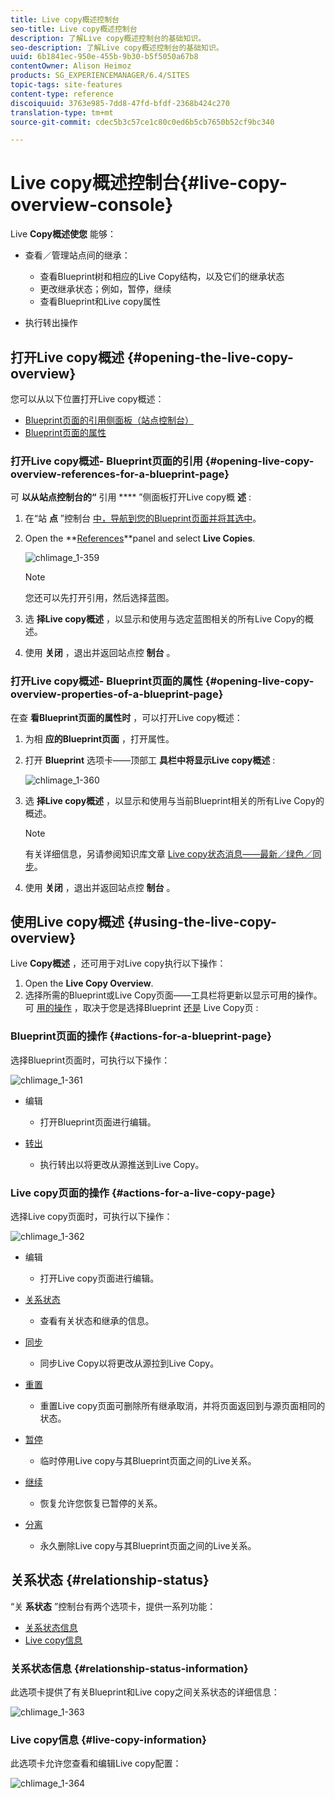 ```yaml
---
title: Live copy概述控制台
seo-title: Live copy概述控制台
description: 了解Live copy概述控制台的基础知识。
seo-description: 了解Live copy概述控制台的基础知识。
uuid: 6b1841ec-950e-455b-9b30-b5f5050a67b8
contentOwner: Alison Heimoz
products: SG_EXPERIENCEMANAGER/6.4/SITES
topic-tags: site-features
content-type: reference
discoiquuid: 3763e985-7dd8-47fd-bfdf-2368b424c270
translation-type: tm+mt
source-git-commit: cdec5b3c57ce1c80c0ed6b5cb7650b52cf9bc340

---
```



# Live copy概述控制台{#live-copy-overview-console}

Live **Copy概述使您** 能够：

* 查看／管理站点间的继承：

   * 查看Blueprint树和相应的Live Copy结构，以及它们的继承状态
   * 更改继承状态；例如，暂停，继续
   * 查看Blueprint和Live copy属性

* 执行转出操作

## 打开Live copy概述 {#opening-the-live-copy-overview}

您可以从以下位置打开Live copy概述：

* [Blueprint页面的引用侧面板（站点控制台）](#opening-live-copy-overview-references-for-a-blueprint-page)
* [Blueprint页面的属性](#opening-live-copy-overview-properties-of-a-blueprint-page)

### 打开Live copy概述- Blueprint页面的引用 {#opening-live-copy-overview-references-for-a-blueprint-page}

可 **以从站点控制台的“** 引用 **** ”侧面板打开Live copy概 **述** :

1. 在“站 **点** ”控制台 [中，导航到您的Blueprint页面并将其选中](/help/sites-authoring/basic-handling.md#viewing-and-selecting-resources)。
1. Open the **[References](/help/sites-authoring/basic-handling.md#references)**panel and select **Live Copies**.

   ![chlimage_1-359](assets/chlimage_1-359.png)

   >[!NOTE]
   >
   >您还可以先打开引用，然后选择蓝图。

1. 选 **择Live copy概述** ，以显示和使用与选定蓝图相关的所有Live Copy的概述。
1. 使用 **关闭** ，退出并返回站点控 **制台** 。

### 打开Live copy概述- Blueprint页面的属性 {#opening-live-copy-overview-properties-of-a-blueprint-page}

在查 **看Blueprint页面的属性时** ，可以打开Live copy概述：

1. 为相 **应的Blueprint页面** ，打开属性。
1. 打开 **Blueprint** 选项卡——顶部工 **具栏中将显示Live copy概述** :

   ![chlimage_1-360](assets/chlimage_1-360.png)

1. 选 **择Live copy概述** ，以显示和使用与当前Blueprint相关的所有Live Copy的概述。

   >[!NOTE]
   >
   >有关详细信息，另请参阅知识库文章 [Live copy状态消息——最新／绿色／同步](https://helpx.adobe.com/experience-manager/kb/livecopy-status-message---up-to-date-green-in-sync.html)。

1. 使用 **关闭** ，退出并返回站点控 **制台** 。

## 使用Live copy概述 {#using-the-live-copy-overview}

Live **Copy概述** ，还可用于对Live copy执行以下操作：

1. Open the **Live Copy Overview**.
1. 选择所需的Blueprint或Live Copy页面——工具栏将更新以显示可用的操作。 可 [用的操作](/help/sites-administering/msm.md#terms-used) ，取决于您是选择Blueprint [还是](#actions-for-a-blueprint-page) Live Copy页 [](#actions-for-a-live-copy-page) :

### Blueprint页面的操作 {#actions-for-a-blueprint-page}

选择Blueprint页面时，可执行以下操作：

![chlimage_1-361](assets/chlimage_1-361.png)

* 编辑

   * 打开Blueprint页面进行编辑。

* [转出](/help/sites-administering/msm.md#rollout-and-synchronize)

   * 执行转出以将更改从源推送到Live Copy。

### Live copy页面的操作 {#actions-for-a-live-copy-page}

选择Live copy页面时，可执行以下操作：

![chlimage_1-362](assets/chlimage_1-362.png)

* 编辑

   * 打开Live copy页面进行编辑。

* [关系状态](#relationship-status)

   * 查看有关状态和继承的信息。

* [同步](/help/sites-administering/msm.md#rollout-and-synchronize)

   * 同步Live Copy以将更改从源拉到Live Copy。

* [重置](/help/sites-administering/msm-livecopy.md#resetting-a-live-copy-page)

   * 重置Live copy页面可删除所有继承取消，并将页面返回到与源页面相同的状态。

* [暂停](/help/sites-administering/msm.md#suspending-and-cancelling-inheritance-and-synchronization)

   * 临时停用Live copy与其Blueprint页面之间的Live关系。

* [继续](/help/sites-administering/msm-livecopy.md#resuming-inheritance-for-a-page)

   * 恢复允许您恢复已暂停的关系。

* [分离](/help/sites-administering/msm.md#detaching-a-live-copy)

   * 永久删除Live copy与其Blueprint页面之间的Live关系。

## 关系状态 {#relationship-status}

“关 **系状态** ”控制台有两个选项卡，提供一系列功能：

* [关系状态信息](#relationship-status-information)
* [Live copy信息](#live-copy-information)

### 关系状态信息 {#relationship-status-information}

此选项卡提供了有关Blueprint和Live copy之间关系状态的详细信息：

![chlimage_1-363](assets/chlimage_1-363.png)

### Live copy信息 {#live-copy-information}

此选项卡允许您查看和编辑Live copy配置：

![chlimage_1-364](assets/chlimage_1-364.png)

